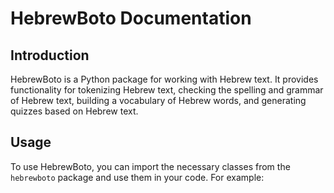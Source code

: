 # HebrewBoto Documentation

## Introduction

HebrewBoto is a Python package for working with Hebrew text. It provides functionality for tokenizing Hebrew text, checking the spelling and grammar of Hebrew text, building a vocabulary of Hebrew words, and generating quizzes based on Hebrew text.

## Usage

To use HebrewBoto, you can import the necessary classes from the `hebrewboto` package and use them in your code. For example:

